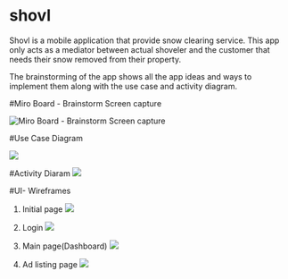 # shovl
Shovl is a mobile application that provide snow clearing service. This app only acts as a mediator between actual shoveler and the customer that needs their snow removed from their property.

The brainstorming of the app shows all the app ideas and ways to implement them along with the use case and activity diagram.

#Miro Board - Brainstorm Screen capture

![Miro Board - Brainstorm Screen capture](images/Shovl_Miro_Board_ss.png) 

#Use Case Diagram

![](images/Snow_clearing_use_case.jpeg)

#Activity Diaram
![](images/activity_diagram_snow_clearing_service.jpeg)

#UI- Wireframes

1. Initial page
![](images/landing_page.png)

2. Login
![](images/Login.png)

3. Main page(Dashboard)
![](images/Mainactivity.png)

4. Ad listing page
![](images/Ad_listing_page.png)



